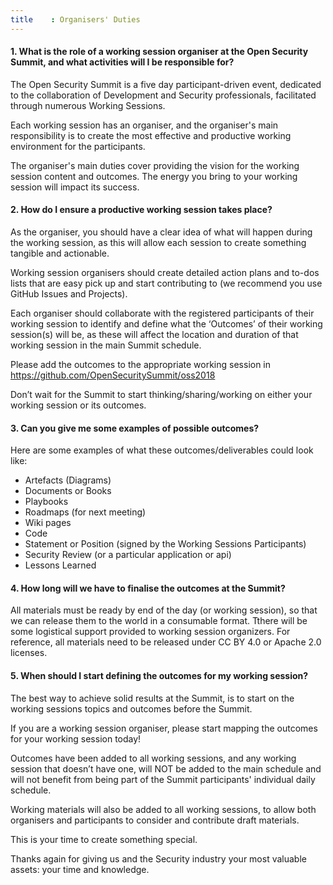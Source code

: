 ```yaml
---
title    : Organisers' Duties
---
```


#### 1. **What is the role of a working session organiser at the Open Security Summit, and what activities will I be responsible for?**

The Open Security Summit is a five day participant-driven event, dedicated to the collaboration of Development and Security professionals, facilitated through numerous Working Sessions.

Each working session has an organiser, and the organiser's main responsibility is to create the most effective and productive working  environment for the participants.

The organiser's main duties cover providing the vision for the working session content and outcomes. The energy you bring to your working session will impact its success. 

#### 2. **How do I ensure a productive working session takes place?**

As the organiser, you should have a clear idea of what will happen during the working session, as this will allow each session to create something tangible and actionable.

Working session organisers should create detailed action plans and to-dos lists that are easy pick up and start contributing to (we recommend you use GitHub Issues and Projects).

Each organiser should collaborate with the registered participants of their working session to identify and define what the ‘Outcomes’ of their working session(s) will be, as these will affect the location and duration of that working session in the main Summit schedule.

Please add the outcomes to the appropriate working session in https://github.com/OpenSecuritySummit/oss2018

Don’t wait for the Summit to start thinking/sharing/working on either your working session or its outcomes.

#### 3. **Can you give me some examples of possible outcomes?**

Here are some examples of what these outcomes/deliverables could look like:

- Artefacts (Diagrams)
- Documents or Books
- Playbooks
- Roadmaps (for next meeting)
- Wiki pages 
- Code
- Statement or Position (signed by the Working Sessions Participants)
- Security Review (or a particular application or api)
- Lessons Learned

#### 4. **How long will we have to finalise the outcomes at the Summit?**

All materials must be ready by end of the day (or working session), so that we can release them to the world in a consumable format. Tthere will be some logistical support provided to working session organizers. For reference, all materials need to be released under CC BY 4.0 or Apache 2.0 licenses.

#### 5. **When should I start defining the outcomes for my working session?**

The best way to achieve solid results at the Summit, is to start on the working sessions topics and outcomes before the Summit.

If you are a working session organiser, please start mapping the outcomes for your working session today!

Outcomes have been added to all working sessions, and any working session that doesn’t have one, will NOT be added to the main schedule and will not benefit from being part of the Summit participants' individual daily schedule.

Working materials will also be added to all working sessions, to allow both organisers and participants to consider and contribute draft materials.

This is your time to create something special.

Thanks again for giving us and the Security industry your most valuable assets: your time and knowledge.

